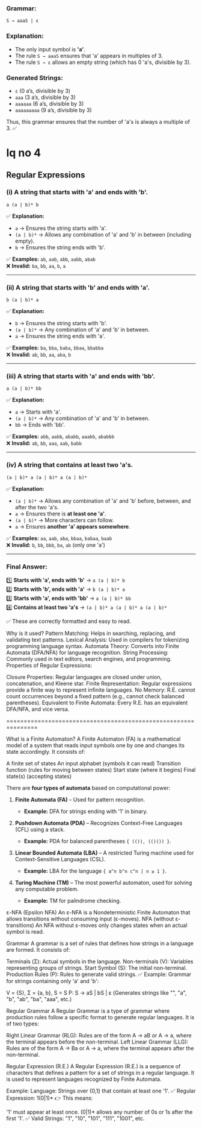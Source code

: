 ### **Grammar:**  
```
S → aaaS | ε
```  

### **Explanation:**  
- The only input symbol is **'a'**.  
- The rule `S → aaaS` ensures that 'a' appears in multiples of 3.  
- The rule `S → ε` allows an empty string (which has 0 'a's, divisible by 3).  

### **Generated Strings:**  
- `ε` (0 a’s, divisible by 3)  
- `aaa` (3 a’s, divisible by 3)  
- `aaaaaa` (6 a’s, divisible by 3)  
- `aaaaaaaaa` (9 a’s, divisible by 3)  

Thus, this grammar ensures that the number of 'a's is always a multiple of 3. ✅

# lq no 4

## Regular Expressions

### (i) A string that starts with 'a' and ends with 'b'.  
```regex
a (a | b)* b
```
✅ **Explanation:**  
- `a` → Ensures the string starts with 'a'.  
- `(a | b)*` → Allows any combination of 'a' and 'b' in between (including empty).  
- `b` → Ensures the string ends with 'b'.  

✅ **Examples:** `ab`, `aab`, `abb`, `aabb`, `abab`  
❌ **Invalid:** `ba`, `bb`, `aa`, `b`, `a`  

---

### (ii) A string that starts with 'b' and ends with 'a'.  
```regex
b (a | b)* a
```
✅ **Explanation:**  
- `b` → Ensures the string starts with 'b'.  
- `(a | b)*` → Any combination of 'a' and 'b' in between.  
- `a` → Ensures the string ends with 'a'.  

✅ **Examples:** `ba`, `bba`, `baba`, `bbaa`, `bbabba`  
❌ **Invalid:** `ab`, `bb`, `aa`, `aba`, `b`  

---

### (iii) A string that starts with 'a' and ends with 'bb'.  
```regex
a (a | b)* bb
```
✅ **Explanation:**  
- `a` → Starts with 'a'.  
- `(a | b)*` → Any combination of 'a' and 'b' in between.  
- `bb` → Ends with 'bb'.  

✅ **Examples:** `abb`, `aabb`, `ababb`, `aaabb`, `ababbb`  
❌ **Invalid:** `ab`, `bb`, `aaa`, `aab`, `babb`  

---

### (iv) A string that contains at least two 'a's.  
```regex
(a | b)* a (a | b)* a (a | b)*
```
✅ **Explanation:**  
- `(a | b)*` → Allows any combination of 'a' and 'b' before, between, and after the two 'a's.  
- `a` → Ensures there is **at least one 'a'**.  
- `(a | b)*` → More characters can follow.  
- `a` → Ensures **another 'a' appears somewhere**.  

✅ **Examples:** `aa`, `aab`, `aba`, `bbaa`, `babaa`, `baab`  
❌ **Invalid:** `b`, `bb`, `bbb`, `ba`, `ab` (only one 'a')  

---

### **Final Answer:**  
1️⃣ **Starts with 'a', ends with 'b'** → `a (a | b)* b`  
2️⃣ **Starts with 'b', ends with 'a'** → `b (a | b)* a`  
3️⃣ **Starts with 'a', ends with 'bb'** → `a (a | b)* bb`  
4️⃣ **Contains at least two 'a's** → `(a | b)* a (a | b)* a (a | b)*`  

✅ These are correctly formatted and easy to read.


Why is it used?
Pattern Matching: Helps in searching, replacing, and validating text patterns.
Lexical Analysis: Used in compilers for tokenizing programming language syntax.
Automata Theory: Converts into Finite Automata (DFA/NFA) for language recognition.
String Processing: Commonly used in text editors, search engines, and programming.
Properties of Regular Expressions:

Closure Properties: Regular languages are closed under union, concatenation, and Kleene star.
Finite Representation: Regular expressions provide a finite way to represent infinite languages.
No Memory: R.E. cannot count occurrences beyond a fixed pattern (e.g., cannot check balanced parentheses).
Equivalent to Finite Automata: Every R.E. has an equivalent DFA/NFA, and vice versa.

===============================================================

What is a Finite Automaton?
A Finite Automaton (FA) is a mathematical model of a system that reads input symbols one by one and changes its state accordingly. It consists of:

A finite set of states
An input alphabet (symbols it can read)
Transition function (rules for moving between states)
Start state (where it begins)
Final state(s) (accepting states)

There are **four types of automata** based on computational power:  

1. **Finite Automata (FA)** – Used for pattern recognition.  
   - **Example:** DFA for strings ending with '1' in binary.  

2. **Pushdown Automata (PDA)** – Recognizes Context-Free Languages (CFL) using a stack.  
   - **Example:** PDA for balanced parentheses `{ (()), (()()) }`.  

3. **Linear Bounded Automata (LBA)** – A restricted Turing machine used for Context-Sensitive Languages (CSL).  
   - **Example:** LBA for the language `{ a^n b^n c^n | n ≥ 1 }`.  

4. **Turing Machine (TM)** – The most powerful automaton, used for solving any computable problem.  
   - **Example:** TM for palindrome checking.


ε-NFA (Epsilon NFA)
An ε-NFA is a Nondeterministic Finite Automaton that allows transitions without consuming input (ε-moves).
NFA (without ε-transitions)
An NFA without ε-moves only changes states when an actual symbol is read.


Grammar
A grammar is a set of rules that defines how strings in a language are formed. It consists of:

Terminals (Σ): Actual symbols in the language.
Non-terminals (V): Variables representing groups of strings.
Start Symbol (S): The initial non-terminal.
Production Rules (P): Rules to generate valid strings.
✅ Example: Grammar for strings containing only 'a' and 'b':

V = {S}, Σ = {a, b}, S = S
P:
S → aS | bS | ε
(Generates strings like "", "a", "b", "ab", "ba", "aaa", etc.)

Regular Grammar
A Regular Grammar is a type of grammar where production rules follow a specific format to generate regular languages. It is of two types:

Right Linear Grammar (RLG): Rules are of the form A → aB or A → a, where the terminal appears before the non-terminal.
Left Linear Grammar (LLG): Rules are of the form A → Ba or A → a, where the terminal appears after the non-terminal.

Regular Expression (R.E.)
A Regular Expression (R.E.) is a sequence of characters that defines a pattern for a set of strings in a regular language. It is used to represent languages recognized by Finite Automata.

Example:
Language: Strings over {0,1} that contain at least one '1'.
✅ Regular Expression: 1(0|1)*
👉 This means:

'1' must appear at least once.
(0|1)* allows any number of 0s or 1s after the first '1'.
✅ Valid Strings: "1", "10", "101", "111", "1001", etc.

